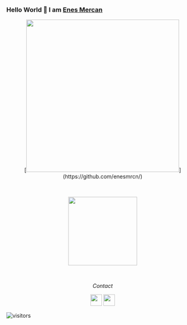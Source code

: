   <!-- Greeting Section -->
### Hello World 👋 I am [Enes Mercan](https://github.com/enesmrcn)

<p align="center">   
[<img width="400" src="https://github-readme-stats.vercel.app/api?username=enesmrcn&show_icons=true"/>](https://github.com/enesmrcn/)
</p>

<!-- Stats -->

<br/>
  <p align="center">     
<a href="https://github.com/enesmrcn">
  <img height="180em" src="https://github-readme-stats.vercel.app/api?username=enesmrcn&theme=buefy&show_icons=true" />
</a>
  </p>
  
<br/>



  <!-- Contact Section -->

<p align="center">
  <i>Contact</i>

  <p align="center">     
    <a href="https://www.linkedin.com/in/enesmercan/" alt="Linkedin"><img src="https://github.com/nitish-awasthi/nitish-awasthi/blob/master/174857.png" height="30" width="30"></a>
    <a href="mailto:enesmercan1453@gmail.com" alt="Contact me"><img src="https://github.com/nitish-awasthi/nitish-awasthi/blob/master/gmail-512.webp" height="30" width="30"></a>
  </p>
  



  <!-- Visitors badge: -->
![visitors](https://visitor-badge.laobi.icu/badge?page_id=enesmrcn.enesmrcn)
